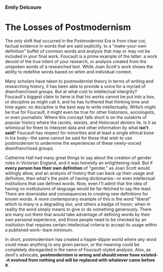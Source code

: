 ### Emily Delcoure
# The Losses of Postmodernism

The only shift that occurred in the Postmodernist Era is from clear cut, factual evidence in words that are said explicitly, to a "make-your-own definition" buffet of common words and analysis that may or may not be included in your final work. Foucault is a prime example of the latter: a work devoid of the true intent of your research, or analysis created from the unspoken words of a researched text. While Joan Scott's work shows the ability to redefine words based on whim and individual context.

Many scholars have taken to postmodernist theory in terms of writing and researching history, it has been able to provide a voice for a myriad of disenfranchised groups. But at what cost to intellectual intergrity? Foucault's biggest claim to fame is that his works cannot be put into a box, or discipline as might call it, and he has furthered that thinking time and time again: no discipline is the best way to write intellectually. WHich might be true for Foucault, it might even be true for other historians, sociologists, or even journalists. Where this concept falls short is on the outskirts of popular history where the racists, sexists, and *Holocaust deniers* lie. Is it as whimiscal for them to interpret data and other information by what **isn't said**? Foucault has respect for minorities and at least a single ethical bone in his body--the same cannot be said for those that wish to use postmoderism to undermine the experiences of these newly-voiced disenfranchised groups.

Catherine Hall had many great things to say about the creation of gender roles in Victorian England, and it was honestly an enlightening read. But if **every person has their own definition** of "gender," as Joan Scott would willingly allow, and an analysis of history that can back up their usage and definition, then what's the point of having dictionaries--or even intellectual institutions that use defined words. Now, even I'll admit that the idea of having no institutuions of language would be far-fetched to say the least. There are downsides and consequences to creating new definitions for known words. A more contemporary example of this is the word "liberal" which to many is a degrading slur, and others a badge of honor; when in reality the word simply means to give or do something generously. There are many out there that would take advantage of defining words by their own personal experience, and those people need to be checked by an institution that requires certain intellectual criteria to accept its usage within a published work--bare minimum.

In short, postmodernism has created a hippie-dippie world where any word could mean anything to any given person, or the meaning could be completely disregarded in the name of Foucault-styled analysis. Also, as devil's advocate, **postmodernism is wrong and should never have existed--it evolved from nothing and will be replaced with whatever came before it**.
